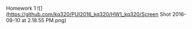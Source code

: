 Homework 1
![](https://github.com/kq320/PUI2016_kq320/HW1_kq320/Screen Shot 2016-09-10 at 2.18.55 PM.png)

